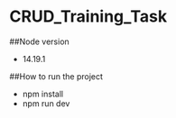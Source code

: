 # CRUD_Training_Task

##Node version
- 14.19.1

##How to run the project
- npm install 
- npm run dev







